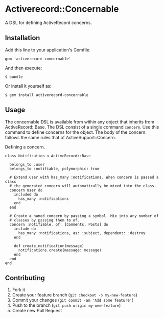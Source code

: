 # Activerecord::Concernable

A DSL for defining ActiveRecord concerns.

## Installation

Add this line to your application's Gemfile:

    gem 'activerecord-concernable'

And then execute:

    $ bundle

Or install it yourself as:

    $ gem install activerecord-concernable

## Usage

The concernable DSL is available from within any object that inherits from
ActiveRecord::Base. The DSL consist of a single command `concern`. Use this
command to define concerns for the object. The body of the concern follows the
same rules that of ActiveSupport::Concern.

Defining a concern.

    class Notification < ActiveRecord::Base

      belongs_to :user
      belongs_to :notifiable, polymorphic: true

      # Extend user with has_many :notifications. When concern is passed a class
      # the generated concern will automatically be mixed into the class.
      concern User do
        included do
          has_many :notifications
        end
      end

      # Create a named concern by passing a symbol. Mix into any number of
      # classes by passing them to of.
      concern :notifiable, of: [Comments, Posts] do
        include do
          has_many :notifications, as: :subject, dependent: :destroy
        end

        def create_notification(message)
          notifications.create(message: message)
        end
      end
    end


## Contributing

1. Fork it
2. Create your feature branch (`git checkout -b my-new-feature`)
3. Commit your changes (`git commit -am 'Add some feature'`)
4. Push to the branch (`git push origin my-new-feature`)
5. Create new Pull Request
